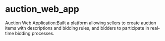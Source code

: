 # auction_web_app
Auction Web Application:Built a platform allowing sellers to create auction items with descriptions and bidding rules, and bidders to participate in real-time bidding processes.
